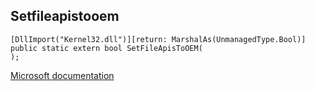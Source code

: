 ## Setfileapistooem

```
[DllImport("Kernel32.dll")][return: MarshalAs(UnmanagedType.Bool)]
public static extern bool SetFileApisToOEM(
);
```

[Microsoft documentation](https://docs.microsoft.com/en-us/windows/win32/api/winbase/nf-winbase-setfileapistooem)
